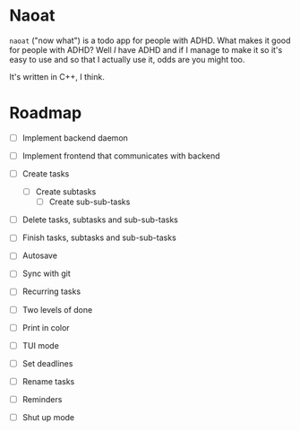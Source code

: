 # Naoat
`naoat` ("now what") is a todo app for people with ADHD. What makes it good for people with ADHD? Well _I_ have ADHD and if I manage to make it so it's easy to use and so that I actually use it, odds are you might too.

It's written in C++, I think.

# Roadmap
- [ ] Implement backend daemon
- [ ] Implement frontend that communicates with backend
- [ ] Create tasks
  - [ ] Create subtasks
    - [ ] Create sub-sub-tasks
- [ ] Delete tasks, subtasks and sub-sub-tasks
- [ ] Finish tasks, subtasks and sub-sub-tasks
- [ ] Autosave
- [ ] Sync with git
- [ ] Recurring tasks
- [ ] Two levels of done
- [ ] Print in color
- [ ] TUI mode
- [ ] Set deadlines
- [ ] Rename tasks
- [ ] Reminders
- [ ] Shut up mode

